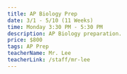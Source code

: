 ```yaml
---
title: AP Biology Prep
date: 3/1 - 5/10 (11 Weeks)
time: Monday 3:30 PM - 5:30 PM
description: AP Biology preparation.
price: $800
tags: AP Prep
teacherName: Mr. Lee
teacherLink: /staff/mr-lee
---
```

